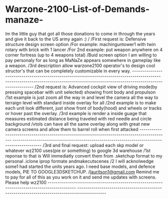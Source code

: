 # Warzone-2100-List-of-Demands-manaze-
Im the little guy that got all those donations to come in through the years and give it back to the US army again :)
/
 /First request is:  Defensive structure design  screen  option
  /For example: machinguntower1 with twin rotary  with brick  with 1 lancer
    /For 2nd example:  put weapon anywhere on 4 corner fortress (up to 4 weapons total)
      /Buid screen option I am willing to pay personaly for as long as MaNaZe appears somewhere in gameplay like a weapon.
       /3rd description allow warzone2100 operator's to design cool structor's that can be completely customizable in every way.
       --------------------------------------------------------------------------------------------
       --------------------------------------------------------------------------------------------
/2nd request is:  Advanced cockpit view of driving mode(by pressing spacebar with unit selected) showing front body and propulson
  /1st example is just zoom all the way in and level the camera all the way to terraign level with standard inside overlay for all
   /2nd example is to make each unit look different, just show front of body(hood) and wheels or tracks or hover past the overlay.
    /3rd example is render a inside guage that measures estimated distance being traveled with red needle and circle background
     /vtols can have all the same overlay along with great new camera screens and allow them to barrel roll when first attacked
       --------------------------------------------------------------------------------------------
       --------------------------------------------------------------------------------------------
/3rd and final request: upload each skp model or whatever wz2100 uses(pie or something) to google 3d warehouse
  /1st reponse to that is Will immediatly convert them from .sketchup format to my personal .iclone iprop formate andmakecutscenes
    /2 I will acknolwedge some1 had started the units years ago. I need base models, and defence models, PIE TO GOOGLE3DSKETCHUP.
    /lauritson1@gmail.com Remind me to pay for all of this as you work on it and send me updates with screens. Please help wz2100
    --------------------------------------------------------------------------------------------
    --------------------------------------------------------------------------------------------
